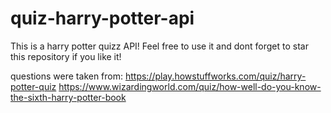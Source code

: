 # quiz-harry-potter-api
This is a harry potter quizz  API! Feel free to use it and dont forget to star this repository if you like it!


questions were taken from: 
https://play.howstuffworks.com/quiz/harry-potter-quiz
https://www.wizardingworld.com/quiz/how-well-do-you-know-the-sixth-harry-potter-book
